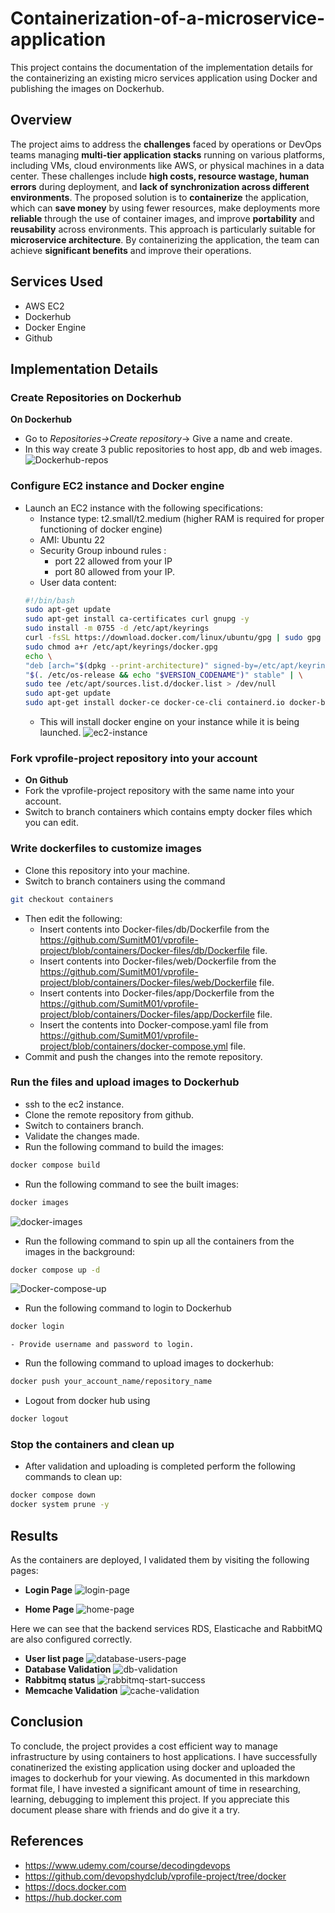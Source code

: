 # Containerization-of-a-microservice-application
This project contains the documentation of the implementation details for the containerizing an existing micro services application using Docker and publishing the images on Dockerhub.

## Overview
The project aims to address the **challenges** faced by operations or DevOps teams managing **multi-tier application stacks** running on various platforms, including VMs, cloud environments like AWS, or physical machines in a data center. These challenges include **high costs, resource wastage, human errors** during deployment, and **lack of synchronization across different environments**. The proposed solution is to **containerize** the application, which can **save money** by using fewer resources, make deployments more **reliable** through the use of container images, and improve **portability** and **reusability** across environments. This approach is particularly suitable for **microservice architecture**. By containerizing the application, the team can achieve **significant benefits** and improve their operations.

## Services Used
- AWS EC2
- Dockerhub
- Docker Engine
- Github

## Implementation Details

### Create Repositories on Dockerhub
**On Dockerhub**
- Go to *Repositories->Create repository*-> Give a name and create.
- In this way create 3 public repositories to host app, db and web images.
![Dockerhub-repos](https://github.com/SumitM01/Containerization-of-a-microservice-application/assets/65524561/f3b910b4-3945-499e-b5ad-19b38332943b)

### Configure EC2 instance and Docker engine
- Launch an EC2 instance with the following specifications:
    - Instance type: t2.small/t2.medium (higher RAM is required for proper functioning of docker engine)
    - AMI: Ubuntu 22
    - Security Group inbound rules : 
        - port 22 allowed from your IP
        - port 80 allowed from your IP.
    - User data content:
    ```bash
    #!/bin/bash
    sudo apt-get update
    sudo apt-get install ca-certificates curl gnupg -y
    sudo install -m 0755 -d /etc/apt/keyrings
    curl -fsSL https://download.docker.com/linux/ubuntu/gpg | sudo gpg --dearmor -o /etc/apt/keyrings/docker.gpg -y
    sudo chmod a+r /etc/apt/keyrings/docker.gpg
    echo \
    "deb [arch="$(dpkg --print-architecture)" signed-by=/etc/apt/keyrings/docker.gpg] https://download.docker.com/linux/ubuntu \
    "$(. /etc/os-release && echo "$VERSION_CODENAME")" stable" | \
    sudo tee /etc/apt/sources.list.d/docker.list > /dev/null
    sudo apt-get update
    sudo apt-get install docker-ce docker-ce-cli containerd.io docker-buildx-plugin docker-compose-plugin -y
    ```
    - This will install docker engine on your instance while it is being launched.
  ![ec2-instance](https://github.com/SumitM01/Containerization-of-a-microservice-application/assets/65524561/cacfe775-57bb-4c59-99b3-186814f0c238)

### Fork vprofile-project repository into your account
- **On Github**
- Fork the vprofile-project repository with the same name into your account.
- Switch to branch containers which contains empty docker files which you can edit.

### Write dockerfiles to customize images
- Clone this repository into your machine.
- Switch to branch containers using the command
```bash 
git checkout containers
```
- Then edit the following:
    - Insert contents into Docker-files/db/Dockerfile from the https://github.com/SumitM01/vprofile-project/blob/containers/Docker-files/db/Dockerfile file.
    - Insert contents into Docker-files/web/Dockerfile from the https://github.com/SumitM01/vprofile-project/blob/containers/Docker-files/web/Dockerfile file.
    - Insert contents into Docker-files/app/Dockerfile from the https://github.com/SumitM01/vprofile-project/blob/containers/Docker-files/app/Dockerfile file.
    - Insert the contents into Docker-compose.yaml file from https://github.com/SumitM01/vprofile-project/blob/containers/docker-compose.yml file.
- Commit and push the changes into the remote repository.

### Run the files and upload images to Dockerhub
- ssh to the ec2 instance.
- Clone the remote repository from github.
- Switch to containers branch.
- Validate the changes made.
- Run the following command to build the images:
```bash
docker compose build
```
- Run the following command to see the built images:
```bash
docker images
```
![docker-images](https://github.com/SumitM01/Containerization-of-a-microservice-application/assets/65524561/a1406385-7359-49f3-8854-ac40cbbce7b0)

- Run the following command to spin up all the containers from the images in the background:
```bash
docker compose up -d
```
![Docker-compose-up](https://github.com/SumitM01/Containerization-of-a-microservice-application/assets/65524561/cd0de36a-08d1-430a-800b-489eeebd606e)

- Run the following command to login to Dockerhub
```bash
docker login
```
    - Provide username and password to login.
- Run the following command to upload images to dockerhub:
```bash
docker push your_account_name/repository_name
```
- Logout from docker hub using 
```bash
docker logout
```
### Stop the containers and clean up
- After validation and uploading is completed perform the following commands to clean up:
```bash
docker compose down
docker system prune -y
```

## Results
As the containers are deployed, I validated them by visiting the following pages:
- **Login Page**
![login-page](https://github.com/SumitM01/Containerization-of-a-microservice-application/assets/65524561/96b6ded1-209b-493e-9e5b-eae1386eff18)

- **Home Page**
![home-page](https://github.com/SumitM01/CI-CD-project-using-AWS-CodeCommit/assets/65524561/b3dade74-61d4-4867-9938-46eedf123423)

Here we can see that the backend services RDS, Elasticache and RabbitMQ are also configured correctly.
- **User list page**
![database-users-page](https://github.com/SumitM01/Containerization-of-a-microservice-application/assets/65524561/a7184c72-f762-4faf-a47b-0385b180d879)
- **Database Validation**
![db-validation](https://github.com/SumitM01/Containerization-of-a-microservice-application/assets/65524561/967d1f54-1d42-4f86-b6bf-d651d8b0dfa3)
- **Rabbitmq status**
![rabbitmq-start-success](https://github.com/SumitM01/CI-CD-project-using-AWS-CodeCommit/assets/65524561/c600d583-18e2-4daf-845c-39febf678ab3)
- **Memcache Validation**
![cache-validation](https://github.com/SumitM01/Containerization-of-a-microservice-application/assets/65524561/3a666edd-26f4-46d2-b5ee-a2393466004a)

## Conclusion
To conclude, the project provides a cost efficient way to manage infrastructure by using containers to host applications. I have successfully conatinerized the existing application using docker and uploaded the images
to dockerhub for your viewing.
As documented in this markdown format file, I have invested a significant amount of time in researching, learning, debugging to implement this project. If you appreciate this document please share with friends and do give it a try. 
## References
- https://www.udemy.com/course/decodingdevops
- https://github.com/devopshydclub/vprofile-project/tree/docker
- https://docs.docker.com
- https://hub.docker.com
